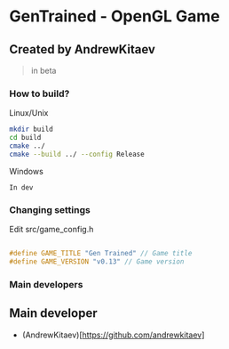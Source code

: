 # GenTrained - OpenGL Game
## Created by AndrewKitaev
> in beta

### How to build?
Linux/Unix
```bash
mkdir build
cd build
cmake ../
cmake --build ../ --config Release
```
Windows
```
In dev
```

### Changing settings
Edit src/game_config.h
```cpp

#define GAME_TITLE "Gen Trained" // Game title
#define GAME_VERSION "v0.13" // Game version

```

### Main developers
## Main developer
- (AndrewKitaev)[https://github.com/andrewkitaev]
